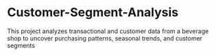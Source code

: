 # Customer-Segment-Analysis
This project analyzes transactional and customer data from a beverage shop to uncover purchasing patterns, seasonal trends, and customer segments
